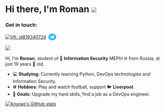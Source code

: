 <h1>Hi there, I'm Roman</a> 
<img src="https://github.com/blackcater/blackcater/raw/main/images/Hi.gif" height="32"/></h1>
<h3>Get in touch:</h3>
<a href="https://vk.com/id819340724" rel="nofollow"><img align="center" src="https://raw.githubusercontent.com/rahuldkjain/github-profile-readme-generator/master/src/images/icons/Social/vk.svg" alt="VK: id819340724" height="25" width="30" style="max-width: 100%;"></a>
<a href="https://t.me/kasimovrom" rel="nofollow"><img align="center" src="https://raw.githubusercontent.com/AliSawari/github-profile-readme-generator/master/src/images/icons/Social/telegram.svg" alt="Telegram: @kasimovrom" height="25" width="30" style="max-width: 100%;"></a>

<p dir="auto"></p>

![](https://komarev.com/ghpvc/?username=kas1movrom)

<p dir="auto">Hi, I'm <strong>Roman</strong>, student of 🔑 <strong>Information Security</strong> MEPhI 🌐 from Russia, at just 19 years 👶 old.</p>

<ul dir="auto">
<li>💻 <strong>Studying:</strong> Currently learning Python, DevOps technologies and Information Security.</li>
<li>⚽ <strong>Hobbies:</strong> Play and watch football, support 🐦 <strong>Liverpool</strong>.</li>
<li>🎯 <strong>Goals:</strong> Upgrade my hard skills, find a job as a DevOps engineer.</li>
</ul>

<p dir="auto"></p>

[![Anurag's GitHub stats](https://github-readme-stats.vercel.app/api?username=kas1movrom)](https://github.com/anuraghazra/github-readme-stats)

<!--
**kas1movrom/kas1movrom** is a ✨ _special_ ✨ repository because its `README.md` (this file) appears on your GitHub profile.

Here are some ideas to get you started:

- 🔭 I’m currently working on ...
- 🌱 I’m currently learning ...
- 👯 I’m looking to collaborate on ...
- 🤔 I’m looking for help with ...
- 💬 Ask me about ...
- 📫 How to reach me: ...
- 😄 Pronouns: ...
- ⚡ Fun fact: ...
-->
